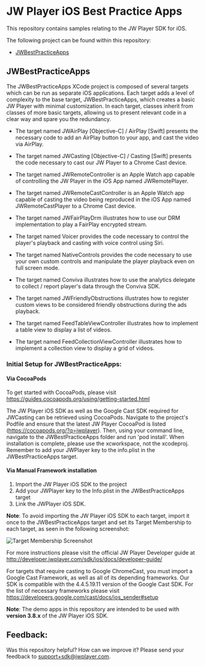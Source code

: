 # JW Player iOS Best Practice Apps

This repository contains samples relating to the JW Player SDK for iOS.

The following project can be found within this repository:

- [JWBestPracticeApps](#jwbestpracticeapps)

## JWBestPracticeApps

The JWBestPracticeApps XCode project is composed of several targets which can be run as separate iOS applications.
Each target adds a level of complexity to the base target, JWBestPracticeApps, which creates a basic JW Player with minimal customization. In each target, classes inherit from classes of more basic targets, allowing us to present relevant code in a clear way and spare you the redundancy.

- The target named JWAirPlay [Objective-C] / AirPlay [Swift] presents the necessary code to add an AirPlay button to your app, and cast the video via AirPlay.

- The target named JWCasting [Objective-C] / Casting [Swift] presents the code necessary to cast our JW Player to a Chrome Cast device.

- The target named JWRemoteController is an Apple Watch app capable of controlling the JW Player in the iOS App named JWRemotePlayer.

- The target named JWRemoteCastController is an Apple Watch app capable of casting the video being reproduced in the iOS App named JWRemoteCastPlayer to a Chrome Cast device.

- The target named JWFairPlayDrm illustrates how to use our DRM implementation to play a FairPlay encrypted stream.

- The target named Voicer provides the code necessary to control the player's playback and casting with voice control using Siri.

- The target named NativeControls provides the code necessary to use your own custom controls and manipulate the player playback even on full screen mode.

- The target named Conviva illustrates how to use the analytics delegate to collect / report player's data through the Conviva SDK.

- The target named JWFriendlyObstructions illustrates how to register custom views to be considered friendly obstructions during the ads playback.

- The target named FeedTableViewController illustrates how to implement a table view to display a list of videos.

- The target named FeedCollectionViewController illustrates how to implement a collection view to display a grid of videos.

### Initial Setup for JWBestPracticeApps:

#### Via CocoaPods

To get started with CocoaPods, please visit https://guides.cocoapods.org/using/getting-started.html

The JW Player iOS SDK as well as the Google Cast SDK required for JWCasting can be retrieved using CocoaPods.  Navigate to the project's Podfile and ensure that the latest JW Player CocoaPod is listed (https://cocoapods.org/?q=jwplayer). Then, using your command line, navigate to the JWBestPracticeApps folder and run 'pod install'. When installation is complete, please use the xcworkspace, not the xcodeproj. Remember to add your JWPlayer key to the info.plist in the JWBestPracticeApps target.

#### Via Manual Framework installation

1. Import the JW Player iOS SDK to the project
2. Add your JWPlayer key to the Info.plist in the JWBestPracticeApps target
3. Link the JWPlayer iOS SDK. 

**Note**: To avoid importing the JW Player iOS SDK to each target, import it once to the JWBestPracticeApps target and set its Target Membership to each target, as seen in the following screenshot:

![Target Membership Screenshot](./images/target_membership.png)

For more instructions please visit the official JW Player Developer guide at http://developer.jwplayer.com/sdk/ios/docs/developer-guide/

For targets that require casting to Google ChromeCast, you must import a Google Cast Framework, as well as all of its depending frameworks. Our SDK is compatible with the 4.4.5.19.11 version of the Google Cast SDK. For the list of necessary frameworks please visit https://developers.google.com/cast/docs/ios_sender#setup

**Note**: The demo apps in this repository are intended to be used with **version 3.8.x** of the JW Player iOS SDK.

## **Feedback**:
Was this repository helpful? How can we improve it? Please send your feedback to support+sdk@jwplayer.com.

